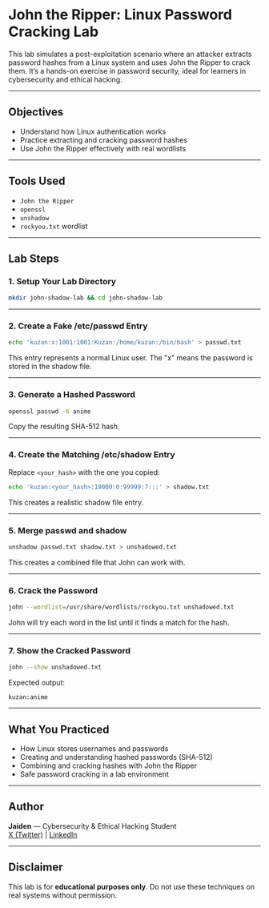 # John the Ripper: Linux Password Cracking Lab

This lab simulates a post-exploitation scenario where an attacker extracts password hashes from a Linux system and uses John the Ripper to crack them. It’s a hands-on exercise in password security, ideal for learners in cybersecurity and ethical hacking.

---

## Objectives

- Understand how Linux authentication works
- Practice extracting and cracking password hashes
- Use John the Ripper effectively with real wordlists

---

## Tools Used

- `John the Ripper`
- `openssl`
- `unshadow`
- `rockyou.txt` wordlist

---

## Lab Steps

### 1. Setup Your Lab Directory

```bash
mkdir john-shadow-lab && cd john-shadow-lab

```

---

### 2. Create a Fake /etc/passwd Entry

```bash
echo 'kuzan:x:1001:1001:Kuzan:/home/kuzan:/bin/bash' > passwd.txt
```

This entry represents a normal Linux user. The "x" means the password is stored in the shadow file.

---

### 3. Generate a Hashed Password

```bash
openssl passwd -6 anime
```

Copy the resulting SHA-512 hash.

---

### 4. Create the Matching /etc/shadow Entry

Replace `<your_hash>` with the one you copied:

```bash
echo 'kuzan:<your_hash>:19000:0:99999:7:::' > shadow.txt
```

This creates a realistic shadow file entry.

---

### 5. Merge passwd and shadow

```bash
unshadow passwd.txt shadow.txt > unshadowed.txt
```

This creates a combined file that John can work with.

---

### 6. Crack the Password

```bash
john --wordlist=/usr/share/wordlists/rockyou.txt unshadowed.txt
```

John will try each word in the list until it finds a match for the hash.

---

### 7. Show the Cracked Password

```bash
john --show unshadowed.txt
```

Expected output:

```
kuzan:anime
```

---

## What You Practiced

- How Linux stores usernames and passwords
- Creating and understanding hashed passwords (SHA-512)
- Combining and cracking hashes with John the Ripper
- Safe password cracking in a lab environment

---

## Author

**Jaiden** — Cybersecurity & Ethical Hacking Student  
[X (Twitter)](https://twitter.com/JaidenCyberSec) | [LinkedIn](https://linkedin.com/in/jaiden)

---

## Disclaimer

This lab is for **educational purposes only**. Do not use these techniques on real systems without permission.
```
